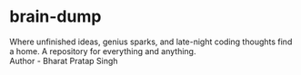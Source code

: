 # brain-dump
Where unfinished ideas, genius sparks, and late-night coding thoughts find a home. A repository for everything and anything.
<br>
Author - Bharat Pratap Singh 
